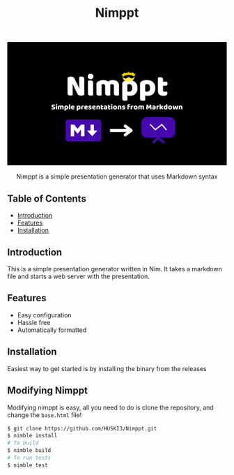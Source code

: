 <h1 align="center"> Nimppt </h1> <br>
<p align="center">
  <a href="https://github.com/HUSKI3/Nimppt">
    <img alt="Nimppt" title="Nimppt" src="https://raw.githubusercontent.com/HUSKI3/Nimppt/main/resources/Nimppt.png">
  </a>
</p>

<p align="center">
  Nimppt is a simple presentation generator that uses Markdown syntax
</p>

## Table of Contents

- [Introduction](#introduction)
- [Features](#features)
- [Installation](#installation)

## Introduction
This is a simple presentation generator written in Nim. It takes a markdown file and starts a web server with the presentation.

## Features

- Easy configuration
- Hassle free
- Automatically formatted

## Installation
Easiest way to get started is by installing the binary from the releases

## Modifying Nimppt
Modifying nimppt is easy, all you need to do is clone the repository, and change the `base.html` file!

```bash
$ git clone https://github.com/HUSKI3/Nimppt.git
$ nimble install
# To build
$ nimble build
# To run tests
$ nimble test
```